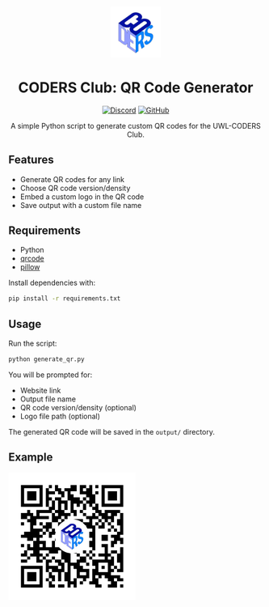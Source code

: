 <div align="center">

<img src="assets/logo.png" alt="CODERS Club QR Logo" width="20%" height="20%">

# CODERS Club: QR Code Generator

[![Discord][img-discord]][url-discord]
[![GitHub][img-github]][url-github]

A simple Python script to generate custom QR codes for the UWL-CODERS Club.

</div>

## Features

- Generate QR codes for any link
- Choose QR code version/density
- Embed a custom logo in the QR code
- Save output with a custom file name

## Requirements

- Python
- [qrcode](https://pypi.org/project/qrcode/)
- [pillow](https://pypi.org/project/pillow/)

Install dependencies with:
```bash
pip install -r requirements.txt
```

## Usage

Run the script:
```bash
python generate_qr.py
```

You will be prompted for:
- Website link
- Output file name
- QR code version/density (optional)
- Logo file path (optional)

The generated QR code will be saved in the `output/` directory.

## Example

<img src="output/coders_website.png" alt="Example QR Code" width="50%">

[img-discord]: <https://img.shields.io/badge/dynamic/json?url=https%3A%2F%2Fdiscord.com%2Fapi%2Finvites%2FUGupy2CVVq%3Fwith_counts%3Dtrue&query=%24.approximate_member_count&style=for-the-badge&label=Discord&color=5865F2&logoColor=white&labelColor=black&logo=discord>
[img-github]: <https://img.shields.io/github/stars/UWL-CODERS/qr-code-generator?style=for-the-badge&label=Stars&color=white&logoColor=white&labelColor=black&logo=github>
[url-discord]: <https://discord.gg/UGupy2CVVq>
[url-github]: <https://github.com/UWL-CODERS/qr-code-generator>